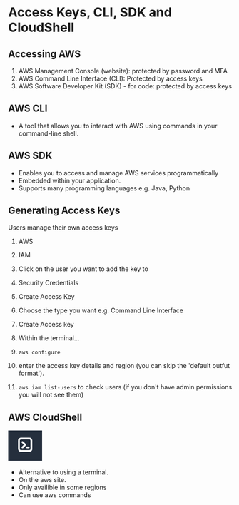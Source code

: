 # Access Keys, CLI, SDK and CloudShell

## Accessing AWS

1. AWS Management Console (website): protected by password and MFA
2. AWS Command Line Interface (CLI): Protected by access keys
3. AWS Software Developer Kit (SDK) - for code: protected by access keys

## AWS CLI

- A tool that allows you to interact with AWS using commands in your command-line shell.

## AWS SDK

- Enables you to access and manage AWS services programmatically
- Embedded within your application.
- Supports many programming languages e.g. Java, Python

## Generating Access Keys

Users manage their own access keys

1. AWS
2. IAM
3. Click on the user you want to add the key to
4. Security Credentials
5. Create Access Key
6. Choose the type you want e.g. Command Line Interface
7. Create Access key

8. Within the terminal...
9. ```aws configure``` 
10. enter the access key details and region (you can skip the 'default outfut format').
11. ```aws iam list-users``` to check users (if you don't have admin permissions you will not see them)

## AWS CloudShell

![](../Images/cloudshell.png)

- Alternative to using a terminal.
- On the aws site.
- Only availible in some regions
- Can use aws commands
